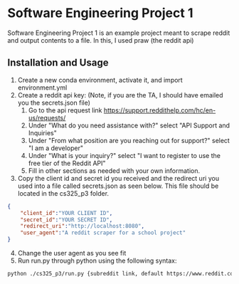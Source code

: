 # Software Engineering Project 1

Software Engineering Project 1 is an example project meant to scrape reddit and output contents to a file. In this, I used praw (the reddit api)

## Installation and Usage
1. Create a new conda environment, activate it, and import environment.yml
2. Create a reddit api key:  (Note, if you are the TA, I should have emailed you the secrets.json file)  
    1. Go to the api request link https://support.reddithelp.com/hc/en-us/requests/  
    2. Under "What do you need assistance with?" select "API Support and Inquiries"
    3. Under "From what position are you reaching out for support?" select "I am a developer"
    4. Under "What is your inquiry?" select "I want to register to use the free tier of the Reddit API"
    5. Fill in other sections as needed with your own information.
3. Copy the client id and secret id you received and the redirect uri you used into a file called secrets.json as seen below. This file should be located in the cs325_p3 folder.
```json
{
    "client_id":"YOUR CLIENT ID",
    "secret_id":"YOUR SECRET ID",
    "redirect_uri":"http://localhost:8080",
    "user_agent":"A reddit scraper for a school project"
}
```
4. Change the user agent as you see fit
5. Run run.py through python using the following syntax:
```bash
python ./cs325_p3/run.py {subreddit link, default https://www.reddit.com/r/funny/comments/16brnzb/self_aware/}
```